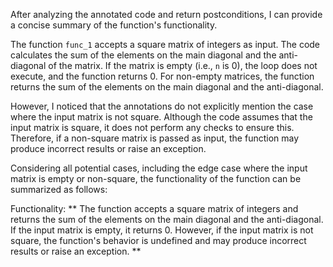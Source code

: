 After analyzing the annotated code and return postconditions, I can provide a concise summary of the function's functionality.

The function `func_1` accepts a square matrix of integers as input. The code calculates the sum of the elements on the main diagonal and the anti-diagonal of the matrix. If the matrix is empty (i.e., `n` is 0), the loop does not execute, and the function returns 0. For non-empty matrices, the function returns the sum of the elements on the main diagonal and the anti-diagonal.

However, I noticed that the annotations do not explicitly mention the case where the input matrix is not square. Although the code assumes that the input matrix is square, it does not perform any checks to ensure this. Therefore, if a non-square matrix is passed as input, the function may produce incorrect results or raise an exception.

Considering all potential cases, including the edge case where the input matrix is empty or non-square, the functionality of the function can be summarized as follows:

Functionality: ** The function accepts a square matrix of integers and returns the sum of the elements on the main diagonal and the anti-diagonal. If the input matrix is empty, it returns 0. However, if the input matrix is not square, the function's behavior is undefined and may produce incorrect results or raise an exception. **